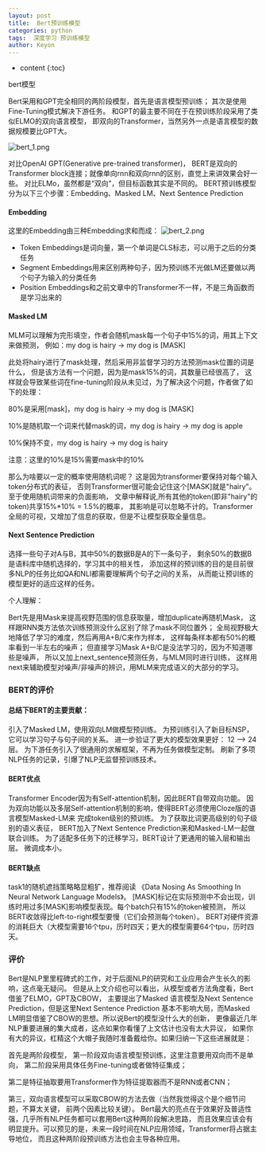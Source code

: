 ```yaml
---
layout: post
title:  Bert预训练模型
categories: python
tags:  深度学习 预训练模型
author: Keyon
---
```

* content
{:toc}

bert模型

Bert采用和GPT完全相同的两阶段模型，首先是语言模型预训练；
其次是使用Fine-Tuning模式解决下游任务。
和GPT的最主要不同在于在预训练阶段采用了类似ELMO的双向语言模型，
即双向的Transformer，当然另外一点是语言模型的数据规模要比GPT大。

![bert_1.png](https://i.loli.net/2020/10/07/8sh4RuIQY9NmiMb.png)








对比OpenAI GPT(Generative pre-trained transformer)，
BERT是双向的Transformer block连接；就像单向rnn和双向rnn的区别，直觉上来讲效果会好一些。
对比ELMo，虽然都是“双向”，但目标函数其实是不同的。
BERT预训练模型分为以下三个步骤：Embedding、Masked LM、Next Sentence Prediction
#### Embedding
这里的Embedding由三种Embedding求和而成：
![bert_2.png](https://i.loli.net/2020/10/07/yodAta9OMpbIKX7.png)

* Token Embeddings是词向量，第一个单词是CLS标志，可以用于之后的分类任务
* Segment Embeddings用来区别两种句子，因为预训练不光做LM还要做以两个句子为输入的分类任务
* Position Embeddings和之前文章中的Transformer不一样，不是三角函数而是学习出来的

#### Masked LM

MLM可以理解为完形填空，作者会随机mask每一个句子中15%的词，用其上下文来做预测，
例如：my dog is hairy → my dog is [MASK]

此处将hairy进行了mask处理，然后采用非监督学习的方法预测mask位置的词是什么，
但是该方法有一个问题，因为是mask15%的词，其数量已经很高了，
这样就会导致某些词在fine-tuning阶段从未见过，为了解决这个问题，作者做了如下的处理：

80%是采用[mask]，my dog is hairy → my dog is [MASK]

10%是随机取一个词来代替mask的词，my dog is hairy -> my dog is apple

10%保持不变，my dog is hairy -> my dog is hairy

注意：这里的10%是15%需要mask中的10%

那么为啥要以一定的概率使用随机词呢？
这是因为transformer要保持对每个输入token分布式的表征，
否则Transformer很可能会记住这个[MASK]就是"hairy"。至于使用随机词带来的负面影响，
文章中解释说,所有其他的token(即非"hairy"的token)共享15%*10% = 1.5%的概率，
其影响是可以忽略不计的。Transformer全局的可视，又增加了信息的获取，但是不让模型获取全量信息。

#### Next Sentence Prediction
选择一些句子对A与B，其中50%的数据B是A的下一条句子，
剩余50%的数据B是语料库中随机选择的，学习其中的相关性，
添加这样的预训练的目的是目前很多NLP的任务比如QA和NLI都需要理解两个句子之间的关系，
从而能让预训练的模型更好的适应这样的任务。

个人理解：

Bert先是用Mask来提高视野范围的信息获取量，增加duplicate再随机Mask，
这样跟RNN类方法依次训练预测没什么区别了除了mask不同位置外；
全局视野极大地降低了学习的难度，然后再用A+B/C来作为样本，
这样每条样本都有50%的概率看到一半左右的噪声；
但直接学习Mask A+B/C是没法学习的，因为不知道哪些是噪声，
所以又加上next_sentence预测任务，与MLM同时进行训练，
这样用next来辅助模型对噪声/非噪声的辨识，用MLM来完成语义的大部分的学习。

### BERT的评价
#### 总结下BERT的主要贡献：

引入了Masked LM，使用双向LM做模型预训练。
为预训练引入了新目标NSP，它可以学习句子与句子间的关系。
进一步验证了更大的模型效果更好： 12 --> 24 层。
为下游任务引入了很通用的求解框架，不再为任务做模型定制。
刷新了多项NLP任务的记录，引爆了NLP无监督预训练技术。
#### BERT优点

Transformer Encoder因为有Self-attention机制，因此BERT自带双向功能。
因为双向功能以及多层Self-attention机制的影响，使得BERT必须使用Cloze版的语言模型Masked-LM来
完成token级别的预训练。
为了获取比词更高级别的句子级别的语义表征，
BERT加入了Next Sentence Prediction来和Masked-LM一起做联合训练。
为了适配多任务下的迁移学习，BERT设计了更通用的输入层和输出层。
微调成本小。
#### BERT缺点

task1的随机遮挡策略略显粗犷，推荐阅读
《Data Nosing As Smoothing In Neural Network Language Models》。
[MASK]标记在实际预测中不会出现，训练时用过多[MASK]影响模型表现。每个batch只有15%的token被预测，
所以BERT收敛得比left-to-right模型要慢（它们会预测每个token）。
BERT对硬件资源的消耗巨大（大模型需要16个tpu，历时四天；更大的模型需要64个tpu，历时四天。

### 评价

Bert是NLP里里程碑式的工作，对于后面NLP的研究和工业应用会产生长久的影响，这点毫无疑问。
但是从上文介绍也可以看出，从模型或者方法角度看，Bert借鉴了ELMO，GPT及CBOW，
主要提出了Masked 语言模型及Next Sentence Prediction，但是这里Next Sentence Prediction
基本不影响大局，而Masked LM明显借鉴了CBOW的思想。所以说Bert的模型没什么大的创新，
更像最近几年NLP重要进展的集大成者，这点如果你看懂了上文估计也没有太大异议，
如果你有大的异议，杠精这个大帽子我随时准备戴给你。如果归纳一下这些进展就是：

首先是两阶段模型，
第一阶段双向语言模型预训练，这里注意要用双向而不是单向，
第二阶段采用具体任务Fine-tuning或者做特征集成；

第二是特征抽取要用Transformer作为特征提取器而不是RNN或者CNN；

第三，双向语言模型可以采取CBOW的方法去做（当然我觉得这个是个细节问题，不算太关键，
前两个因素比较关键）。
Bert最大的亮点在于效果好及普适性强，几乎所有NLP任务都可以套用Bert这种两阶段解决思路，
而且效果应该会有明显提升。可以预见的是，未来一段时间在NLP应用领域，Transformer将占据主导地位，
而且这种两阶段预训练方法也会主导各种应用。